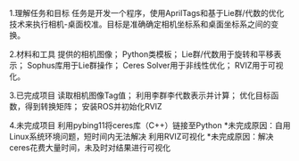 1.理解任务和目标
 任务是开发一个程序，使用AprilTags和基于Lie群/代数的优化技术来执行相机-桌面校准。目标是准确确定相机坐标系和桌面坐标系之间的变换。

2.材料和工具
 提供的相机图像；
 Python类模板；
 Lie群/代数用于旋转和平移表示；
 Sophus库用于Lie群操作；
 Ceres Solver用于非线性优化；
 RVIZ用于可视化。

3.已完成项目
 读取相机图像Tag值；
 利用李群李代数表示并计算；
 优化目标函数，得到转换矩阵；
 安装ROS并初始化RVIZ

4.未完成项目
 利用pybing11将ceres库（C++）链接至Python
 *未完成原因：自用Linux系统环境问题，短时间内无法解决
 利用RVIZ可视化
 *未完成原因：解决ceres花费大量时间，未及时对结果进行可视化
